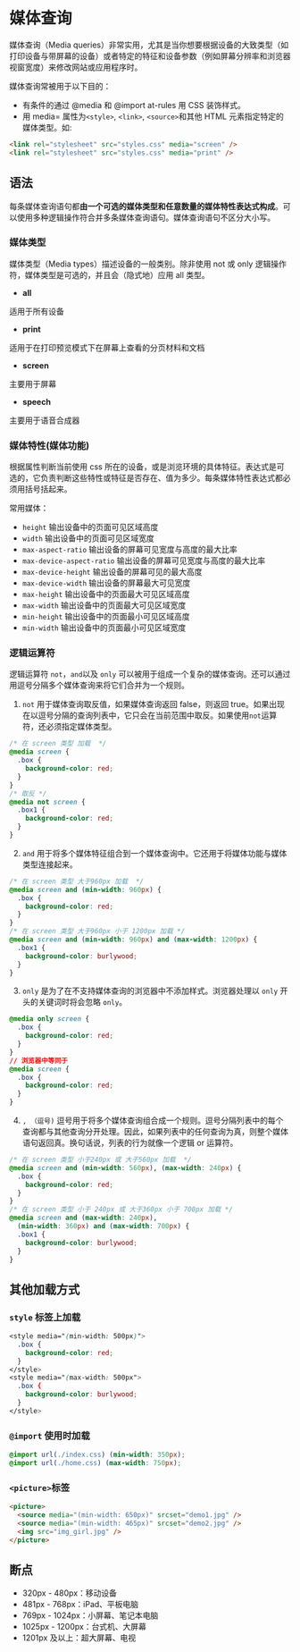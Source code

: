 # 媒体查询

媒体查询（Media queries）非常实用，尤其是当你想要根据设备的大致类型（如打印设备与带屏幕的设备）或者特定的特征和设备参数（例如屏幕分辨率和浏览器视窗宽度）来修改网站或应用程序时。

媒体查询常被用于以下目的：

- 有条件的通过 @media 和 @import at-rules 用 CSS 装饰样式。
- 用 media= 属性为`<style>`, `<link>`, `<source>`和其他 HTML 元素指定特定的媒体类型。如:

```html
<link rel="stylesheet" src="styles.css" media="screen" />
<link rel="stylesheet" src="styles.css" media="print" />
```

## 语法

每条媒体查询语句都**由一个可选的媒体类型和任意数量的媒体特性表达式构成**。可以使用多种逻辑操作符合并多条媒体查询语句。媒体查询语句不区分大小写。

### 媒体类型

媒体类型（Media types）描述设备的一般类别。除非使用 not 或 only 逻辑操作符，媒体类型是可选的，并且会（隐式地）应用 all 类型。

- **all**

适用于所有设备

- **print**

适用于在打印预览模式下在屏幕上查看的分页材料和文档

- **screen**

主要用于屏幕

- **speech**

主要用于语音合成器

### 媒体特性(媒体功能)

根据属性判断当前使用 css 所在的设备，或是浏览环境的具体特征。表达式是可选的，它负责判断这些特性或特征是否存在、值为多少。每条媒体特性表达式都必须用括号括起来。

常用媒体：

- `height` 输出设备中的页面可见区域高度
- `width` 输出设备中的页面可见区域宽度
- `max-aspect-ratio` 输出设备的屏幕可见宽度与高度的最大比率
- `max-device-aspect-ratio` 输出设备的屏幕可见宽度与高度的最大比率
- `max-device-height` 输出设备的屏幕可见的最大高度
- `max-device-width` 输出设备的屏幕最大可见宽度
- `max-height` 输出设备中的页面最大可见区域高度
- `max-width` 输出设备中的页面最大可见区域宽度
- `min-height` 输出设备中的页面最小可见区域高度
- `min-width` 输出设备中的页面最小可见区域宽度

### 逻辑运算符

逻辑运算符 `not`，`and`以及 `only` 可以被用于组成一个复杂的媒体查询。还可以通过用逗号分隔多个媒体查询来将它们合并为一个规则。

1. `not` 用于媒体查询取反值，如果媒体查询返回 false，则返回 true。如果出现在以逗号分隔的查询列表中，它只会在当前范围中取反。如果使用`not`运算符，还必须指定媒体类型。

```css
/* 在 screen 类型 加载  */
@media screen {
  .box {
    background-color: red;
  }
}
/* 取反 */
@media not screen {
  .box1 {
    background-color: red;
  }
}
```

2. `and` 用于将多个媒体特征组合到一个媒体查询中。它还用于将媒体功能与媒体类型连接起来。

```css
/* 在 screen 类型 大于960px 加载  */
@media screen and (min-width: 960px) {
  .box {
    background-color: red;
  }
}
/* 在 screen 类型 大于960px 小于 1200px 加载 */
@media screen and (min-width: 960px) and (max-width: 1200px) {
  .box1 {
    background-color: burlywood;
  }
}
```

3. `only` 是为了在不支持媒体查询的浏览器中不添加样式。浏览器处理以 `only` 开头的关键词时将会忽略 `only`。

```css
@media only screen {
  .box {
    background-color: red;
  }
}
// 浏览器中等同于
@media screen {
  .box {
    background-color: red;
  }
}
```

4. `, （逗号)` 逗号用于将多个媒体查询组合成一个规则。逗号分隔列表中的每个查询都与其他查询分开处理。因此，如果列表中的任何查询为真，则整个媒体语句返回真。换句话说，列表的行为就像一个逻辑 or 运算符。

```css
/* 在 screen 类型 小于240px 或 大于560px 加载  */
@media screen and (min-width: 560px), (max-width: 240px) {
  .box {
    background-color: red;
  }
}
/* 在 screen 类型 小于 240px 或 大于360px 小于 700px 加载 */
@media screen and (max-width: 240px),
  (min-width: 360px) and (max-width: 700px) {
  .box1 {
    background-color: burlywood;
  }
}
```

## 其他加载方式

### `style` 标签上加载

```css
<style media="(min-width: 500px)">
  .box {
    background-color: red;
  }
</style>
<style media="(max-width: 500px">
  .box {
    background-color: burlywood;
  }
</style>
```

### `@import` 使用时加载

```css
@import url(./index.css) (min-width: 350px);
@import url(./home.css) (max-width: 750px);
```

### `<picture>`标签

```html
<picture>
  <source media="(min-width: 650px)" srcset="demo1.jpg" />
  <source media="(min-width: 465px)" srcset="demo2.jpg" />
  <img src="img_girl.jpg" />
</picture>
```

## 断点

- 320px - 480px：移动设备
- 481px - 768px：iPad、平板电脑
- 769px - 1024px：小屏幕、笔记本电脑
- 1025px - 1200px：台式机、大屏幕
- 1201px 及以上：超大屏幕、电视
